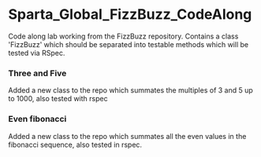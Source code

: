 # Sparta_Global_FizzBuzz_CodeAlong

Code along lab working from the FizzBuzz repository.
Contains a class 'FizzBuzz' which should be separated into testable methods which will be tested via RSpec.

### Three and Five
Added a new class to the repo which summates the multiples of 3 and 5 up to 1000, also tested with rspec

### Even fibonacci
Added a new class to the repo which summates all the even values in the fibonacci sequence, also tested in rspec.
